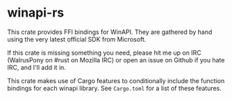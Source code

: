 winapi-rs
=========
This crate provides FFI bindings for WinAPI. They are gathered by hand using the very latest official SDK from Microsoft.

If this crate is missing something you need, please hit me up on IRC (WalrusPony on #rust on Mozilla IRC) or open an issue on Github if you hate IRC, and I'll add it in.

This crate makes use of Cargo features to conditionally include the function bindings for each winapi library. See `Cargo.toml` for a list of these features.
